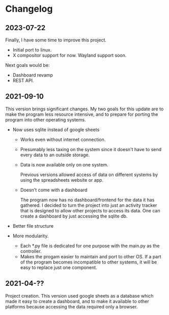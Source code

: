 # Changelog

## 2023-07-22

Finally, I have some time to improve this project.

- Initial port to linux. 
- X compositor support for now. Wayland support soon.

Next goals would be: 

- Dashboard revamp 
- REST API.

## 2021-09-10

This version brings significant changes. My two goals for this update are
to make the program less resource intensive, and to prepare for porting the
program into other operating systems.

- Now uses sqlite instead of google sheets

    - Works even without internet connection.
    - Presumably less taxing on the system since it doesn't have to send every
    data to an outside storage. 
    - Data is now available only on one system. 

        Previous versions allowed access of data on different systems by using
        the  spreadsheets website or app.

    - Doesn't come with a dashboard 

        The program now has no dashboard/frontend for the data it has 
        gathered. I decided to turn the project into just an
        activity tracker that is designed to allow other projects to access its
        data. One can create a dashboard by just accessing the sqlite db.

- Better file structure 

- More modularity. 

    - Each *.py file is dedicated for one purpose with the main.py as the 
    controller.
    - Makes the progam easier to maintain and port to other OS. If a part of 
    the program becomes incompatible to other systems, it will be easy to 
    replace just one component.

## 2021-04-??

Project creation. This version used google sheets as a database which made it easy
to create a dashboard, and to make it available to other platforms because 
accessing the data required only a browser. 

